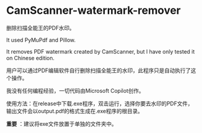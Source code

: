 # CamScanner-watermark-remover
删除扫描全能王的PDF水印。 

It used PyMuPdf and Pillow.

It removes PDF watermark created by CamScanner, but I have only tested it on Chinese edition.

用户可以通过PDF编辑软件自行删除扫描全能王的水印，此程序只是自动执行了这个操作。

我没有任何编程经验，一切代码由Microsoft Copilot创作。

使用方法：在release中下载.exe程序，双击运行，选择你要去水印的PDF文件，输出文件会以output.pdf的格式生成在.exe程序的根目录。

**重要** ：建议将exe文件放置于单独的文件夹中。
